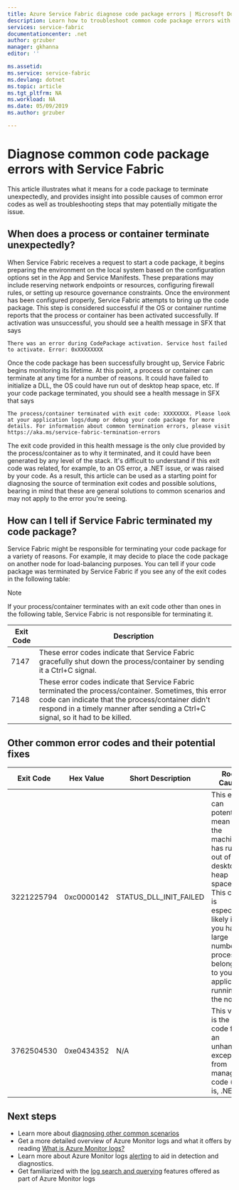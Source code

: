```yaml
---
title: Azure Service Fabric diagnose code package errors | Microsoft Docs
description: Learn how to troubleshoot common code package errors with Azure Service Fabric
services: service-fabric
documentationcenter: .net
author: grzuber
manager: gkhanna
editor: ''

ms.assetid:
ms.service: service-fabric
ms.devlang: dotnet
ms.topic: article
ms.tgt_pltfrm: NA
ms.workload: NA
ms.date: 05/09/2019
ms.author: grzuber

---
```


# Diagnose common code package errors with Service Fabric

This article illustrates what it means for a code package to terminate unexpectedly, and provides insight into possible causes of common error codes as well as troubleshooting steps that may potentially mitigate the issue.

## When does a process or container terminate unexpectedly?

When Service Fabric receives a request to start a code package, it begins preparing the environment on the local system based on the configuration options set in the App and Service Manifests. These preparations may include reserving network endpoints or resources, configuring firewall rules, or setting up resource governance constraints. Once the environment has been configured properly, Service Fabric attempts to bring up the code package. This step is considered successful if the OS or container runtime reports that the process or container has been activated successfully. If activation was unsuccessful, you should see a health message in SFX that says

```
There was an error during CodePackage activation. Service host failed to activate. Error: 0xXXXXXXXX
```

Once the code package has been successfully brought up, Service Fabric begins monitoring its lifetime. At this point, a process or container can terminate at any time for a number of reasons. It could have failed to initialize a DLL, the OS could have run out of desktop heap space, etc. If your code package terminated, you should see a health message in SFX that says

```
The process/container terminated with exit code: XXXXXXXX. Please look at your application logs/dump or debug your code package for more details. For information about common termination errors, please visit https://aka.ms/service-fabric-termination-errors
```

The exit code provided in this health message is the only clue provided by the process/container as to why it terminated, and it could have been generated by any level of the stack. It's difficult to understand if this exit code was related, for example, to an OS error, a .NET issue, or was raised by your code. As a result, this article can be used as a starting point for diagnosing the source of termination exit codes and possible solutions, bearing in mind that these are general solutions to common scenarios and may not apply to the error you're seeing.

## How can I tell if Service Fabric terminated my code package?

Service Fabric might be responsible for terminating your code package for a variety of reasons. For example, it may decide to place the code package on another node for load-balancing purposes. You can tell if your code package was terminated by Service Fabric if you see any of the exit codes in the following table:

>[!NOTE]
> If your process/container terminates with an exit code other than ones in the following table, Service Fabric is not responsible for terminating it.

Exit Code | Description
--------- | -----------
7147 | These error codes indicate that Service Fabric gracefully shut down the process/container by sending it a Ctrl+C signal.
7148 | These error codes indicate that Service Fabric terminated the process/container. Sometimes, this error code can indicate that the process/container didn't respond in a timely manner after sending a Ctrl+C signal, so it had to be killed.


## Other common error codes and their potential fixes

Exit Code | Hex Value | Short Description | Root Cause | Potential Fix
--------- | --------- | ----------------- | ---------- | -------------
3221225794 | 0xc0000142 | STATUS_DLL_INIT_FAILED | This error can potentially mean that the machine has run out of desktop heap space. This cause is especially likely if you have a large number of processes belonging to your application running on the node. | If your program wasn't built to respond to Ctrl+C signals, you can enable the "EnableActivateNoWindow" setting in the Cluster Manifest. Enabling this setting would mean your code package would run without a GUI window and would not receive Ctrl+C signals, but would reduce the amount of desktop heap space each process consumes. If your code package needs to receive Ctrl+C signals, then you can increase the size of your node's desktop heap.
3762504530 | 0xe0434352 | N/A | This value is the error code for an unhandled exception from managed code (that is, .NET). | If you're seeing this exit code, it implies that your application raised an exception that remained unhandled and terminated the process. Debugging your application's logs and dumps should be the first step to determining what caused the error.

## Next steps

* Learn more about [diagnosing other common scenarios](service-fabric-diagnostics-common-scenarios.md)
* Get a more detailed overview of Azure Monitor logs and what it offers by reading [What is Azure Monitor logs?](../operations-management-suite/operations-management-suite-overview.md)
* Learn more about Azure Monitor logs [alerting](../log-analytics/log-analytics-alerts.md) to aid in detection and diagnostics.
* Get familiarized with the [log search and querying](../log-analytics/log-analytics-log-searches.md) features offered as part of Azure Monitor logs

